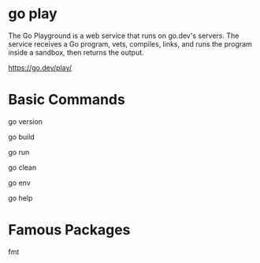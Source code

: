 # go play

The Go Playground is a web service that runs on go.dev's servers. The service receives a Go program, vets, compiles, links, and runs the program inside a sandbox, then returns the output.


https://go.dev/play/

# Basic Commands

go version

go build

go run

go clean

go env

go help


# Famous Packages

fmt
